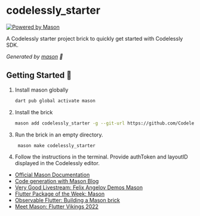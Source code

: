 # codelessly_starter

[![Powered by Mason](https://img.shields.io/endpoint?url=https%3A%2F%2Ftinyurl.com%2Fmason-badge)](https://github.com/felangel/mason)

A Codelessly starter project brick to quickly get started with Codelessly SDK.

_Generated by [mason][1] 🧱_

## Getting Started 🚀

1. Install mason globally

   ```bash
   dart pub global activate mason
   ```
2. Install the brick

   ```bash
   mason add codelessly_starter -g --git-url https://github.com/Codelessly/codelessly_starter_brick
   ```
3. Run the brick in an empty directory.

   ```bash
    mason make codelessly_starter
    ```
4. Follow the instructions in the terminal. Provide authToken and layoutID displayed in the Codelessly editor.

- [Official Mason Documentation][2]
- [Code generation with Mason Blog][3]
- [Very Good Livestream: Felix Angelov Demos Mason][4]
- [Flutter Package of the Week: Mason][5]
- [Observable Flutter: Building a Mason brick][6]
- [Meet Mason: Flutter Vikings 2022][7]

[1]: https://github.com/felangel/mason
[2]: https://docs.brickhub.dev
[3]: https://verygood.ventures/blog/code-generation-with-mason
[4]: https://youtu.be/G4PTjA6tpTU
[5]: https://youtu.be/qjA0JFiPMnQ
[6]: https://youtu.be/o8B1EfcUisw
[7]: https://youtu.be/LXhgiF5HiQg
